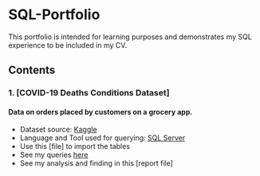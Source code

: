 # SQL-Portfolio
This portfolio is intended for learning purposes and demonstrates my SQL experience to be included in my CV.

## Contents
### 1. [COVID-19 Deaths Conditions Dataset]
#### Data on orders placed by customers on a grocery app.
* Dataset source: [Kaggle](https://www.kaggle.com/datasets/jainaru/covid-19-deaths-predict-conditions-contributing)
* Language and Tool used for querying: [SQL Server](https://www.microsoft.com/en-us/sql-server/sql-server-2022)
* Use this [file] to import the tables
* See my queries [here]()
* See my analysis and finding in this [report file]

